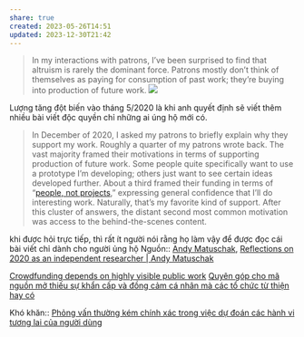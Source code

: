 ```yaml
---
share: true
created: 2023-05-26T14:51
updated: 2023-12-30T21:42
---
```


> In my interactions with patrons, I’ve been surprised to find that altruism is rarely the dominant force. Patrons mostly don’t think of themselves as paying for consumption of past work; they’re buying into production of future work.
![](https://andymatuschak.org/static/2020/graph.png) 

Lượng tăng đột biến vào tháng 5/2020 là khi anh quyết định sẽ viết thêm nhiều bài viết độc quyền chỉ những ai úng hộ mới có.

>In December of 2020, I asked my patrons to briefly explain why they support my work. Roughly a quarter of my patrons wrote back. The vast majority framed their motivations in terms of supporting production of future work. Some people quite specifically want to use a prototype I’m developing; others just want to see certain ideas developed further. About a third framed their funding in terms of “[people, not projects](https://www.nature.com/articles/477529a),” expressing general confidence that I’ll do interesting work. Naturally, that’s my favorite kind of support. After this cluster of answers, the distant second most common motivation was access to the behind-the-scenes content.

khi được hỏi trực tiếp, thì rất ít người nói rằng họ làm vậy để được đọc cái bài viết chỉ dành cho người ủng hộ
Nguồn:: [Andy Matuschak](../../../%CE%9E%20Ngu%E1%BB%93n/M%C3%B4i%20tr%C6%B0%E1%BB%9Dng%20ngh%C4%A9,%20nh%E1%BA%ADn%20th%E1%BB%A9c%20t%C4%83ng%20c%C6%B0%E1%BB%9Dng/Andy%20Matuschak.md), [Reflections on 2020 as an independent researcher | Andy Matuschak](https://andymatuschak.org/2020/)

[Crowdfunding depends on highly visible public work](./Crowdfunding%20depends%20on%20highly%20visible%20public%20work.md) [Quyên góp cho mã nguồn mở thiếu sự khẩn cấp và đồng cảm cá nhân mà các tổ chức từ thiện hay có](./Quy%C3%AAn%20g%C3%B3p%20cho%20m%C3%A3%20ngu%E1%BB%93n%20m%E1%BB%9F%20thi%E1%BA%BFu%20s%E1%BB%B1%20kh%E1%BA%A9n%20c%E1%BA%A5p%20v%C3%A0%20%C4%91%E1%BB%93ng%20c%E1%BA%A3m%20c%C3%A1%20nh%C3%A2n%20m%C3%A0%20c%C3%A1c%20t%E1%BB%95%20ch%E1%BB%A9c%20t%E1%BB%AB%20thi%E1%BB%87n%20hay%20c%C3%B3.md)

Khó khăn:: [Phỏng vấn thường kém chính xác trong việc dự đoán các hành vi tương lai của người dùng](../../Ph%C3%A1t%20tri%E1%BB%83n%20s%E1%BA%A3n%20ph%E1%BA%A9m/Nghi%C3%AAn%20c%E1%BB%A9u,%20t%C3%ACm%20%C3%BD%20t%C6%B0%E1%BB%9Fng/Ng%C6%B0%E1%BB%9Di%20d%C3%B9ng/Ph%E1%BB%8Fng%20v%E1%BA%A5n/Ph%E1%BB%8Fng%20v%E1%BA%A5n%20th%C6%B0%E1%BB%9Dng%20k%C3%A9m%20ch%C3%ADnh%20x%C3%A1c%20trong%20vi%E1%BB%87c%20d%E1%BB%B1%20%C4%91o%C3%A1n%20c%C3%A1c%20h%C3%A0nh%20vi%20t%C6%B0%C6%A1ng%20lai%20c%E1%BB%A7a%20ng%C6%B0%E1%BB%9Di%20d%C3%B9ng.md)

